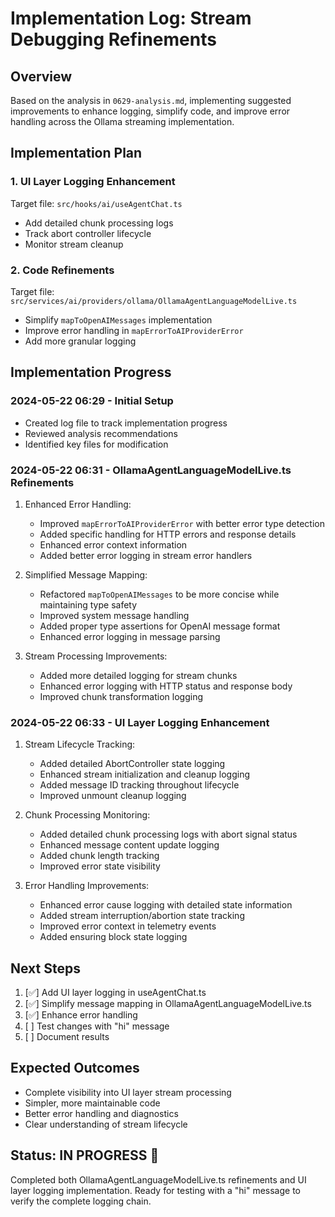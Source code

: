 # Implementation Log: Stream Debugging Refinements

## Overview
Based on the analysis in `0629-analysis.md`, implementing suggested improvements to enhance logging, simplify code, and improve error handling across the Ollama streaming implementation.

## Implementation Plan

### 1. UI Layer Logging Enhancement
Target file: `src/hooks/ai/useAgentChat.ts`
- Add detailed chunk processing logs
- Track abort controller lifecycle
- Monitor stream cleanup

### 2. Code Refinements
Target file: `src/services/ai/providers/ollama/OllamaAgentLanguageModelLive.ts`
- Simplify `mapToOpenAIMessages` implementation
- Improve error handling in `mapErrorToAIProviderError`
- Add more granular logging

## Implementation Progress

### 2024-05-22 06:29 - Initial Setup
- Created log file to track implementation progress
- Reviewed analysis recommendations
- Identified key files for modification

### 2024-05-22 06:31 - OllamaAgentLanguageModelLive.ts Refinements
1. Enhanced Error Handling:
   - Improved `mapErrorToAIProviderError` with better error type detection
   - Added specific handling for HTTP errors and response details
   - Enhanced error context information
   - Added better error logging in stream error handlers

2. Simplified Message Mapping:
   - Refactored `mapToOpenAIMessages` to be more concise while maintaining type safety
   - Improved system message handling
   - Added proper type assertions for OpenAI message format
   - Enhanced error logging in message parsing

3. Stream Processing Improvements:
   - Added more detailed logging for stream chunks
   - Enhanced error logging with HTTP status and response body
   - Improved chunk transformation logging

### 2024-05-22 06:33 - UI Layer Logging Enhancement
1. Stream Lifecycle Tracking:
   - Added detailed AbortController state logging
   - Enhanced stream initialization and cleanup logging
   - Added message ID tracking throughout lifecycle
   - Improved unmount cleanup logging

2. Chunk Processing Monitoring:
   - Added detailed chunk processing logs with abort signal status
   - Enhanced message content update logging
   - Added chunk length tracking
   - Improved error state visibility

3. Error Handling Improvements:
   - Enhanced error cause logging with detailed state information
   - Added stream interruption/abortion state tracking
   - Improved error context in telemetry events
   - Added ensuring block state logging

## Next Steps
1. [✅] Add UI layer logging in useAgentChat.ts
2. [✅] Simplify message mapping in OllamaAgentLanguageModelLive.ts
3. [✅] Enhance error handling
4. [ ] Test changes with "hi" message
5. [ ] Document results

## Expected Outcomes
- Complete visibility into UI layer stream processing
- Simpler, more maintainable code
- Better error handling and diagnostics
- Clear understanding of stream lifecycle

## Status: IN PROGRESS 🔄
Completed both OllamaAgentLanguageModelLive.ts refinements and UI layer logging implementation. Ready for testing with a "hi" message to verify the complete logging chain.
